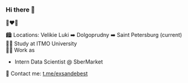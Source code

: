 ### Hi there 👋

🍏❤️💎

🏙 Locations: Velikie Luki ➡️ Dolgoprudny ➡️ Saint Petersburg (current)  
👨‍🎓 Study at ITMO University  
👨‍💻 Work as 
* Intern Data Scientist @ SberMarket

📝 Contact me: [t.me/exsandebest](https://t.me/exsandebest)
<!-- 📄 CV - [Link (ru)]() -->
